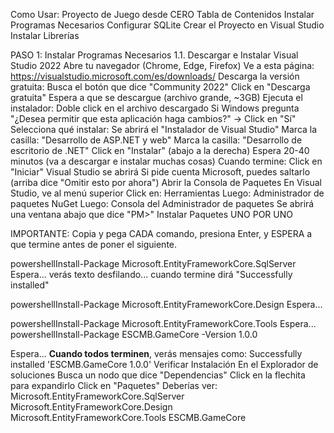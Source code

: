 Como Usar: 
 Proyecto de Juego desde CERO
 Tabla de Contenidos
 Instalar Programas Necesarios
 Configurar SQLite
 Crear el Proyecto en Visual Studio
 Instalar Librerías
 
 PASO 1: Instalar Programas Necesarios
 1.1. Descargar e Instalar Visual Studio 2022
 Abre tu navegador (Chrome, Edge, Firefox)
 Ve a esta página: https://visualstudio.microsoft.com/es/downloads/
 Descarga la versión gratuita:
 Busca el botón que dice "Community 2022"
 Click en "Descarga gratuita"
 Espera a que se descargue (archivo grande, ~3GB)
 Ejecuta el instalador:
 Doble click en el archivo descargado
 Si Windows pregunta "¿Desea permitir que esta aplicación haga cambios?" → Click en "Sí"
 Selecciona qué instalar:
 Se abrirá el "Instalador de Visual Studio"
 Marca la casilla: "Desarrollo de ASP.NET y web"
 Marca la casilla: "Desarrollo de escritorio de .NET"
 Click en "Instalar" (abajo a la derecha)
 Espera 20-40 minutos (va a descargar e instalar muchas cosas)
 Cuando termine:
 Click en "Iniciar"
 Visual Studio se abrirá
 Si pide cuenta Microsoft, puedes saltarlo (arriba dice "Omitir esto por ahora")
 Abrir la Consola de Paquetes
 En Visual Studio, ve al menú superior
 Click en: Herramientas
 Luego: Administrador de paquetes NuGet
 Luego: Consola del Administrador de paquetes
 Se abrirá una ventana abajo que dice "PM>"
Instalar Paquetes UNO POR UNO

 IMPORTANTE: Copia y pega CADA comando, presiona Enter, y ESPERA a que termine antes 
de poner el siguiente.
 
 powershellInstall-Package Microsoft.EntityFrameworkCore.SqlServer
 Espera... verás texto desfilando... cuando termine dirá "Successfully installed"
 
 powershellInstall-Package Microsoft.EntityFrameworkCore.Design
 Espera...
 
 powershellInstall-Package Microsoft.EntityFrameworkCore.Tools
 Espera...
 powershellInstall-Package ESCMB.GameCore -Version 1.0.0
 
 Espera...
 **Cuando todos terminen**, verás mensajes como:
 Successfully installed 'ESCMB.GameCore 1.0.0'
 Verificar Instalación
 En el Explorador de soluciones
 Busca un nodo que dice "Dependencias"
 Click en la flechita para expandirlo
 Click en "Paquetes"
 Deberías ver:
 Microsoft.EntityFrameworkCore.SqlServer
 Microsoft.EntityFrameworkCore.Design
 Microsoft.EntityFrameworkCore.Tools
 ESCMB.GameCore
